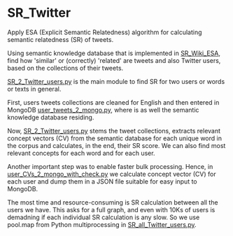 # SR_Twitter

Apply ESA (Explicit Semantic Relatedness) algorithm for calculating semantic relatedness (SR) of tweets.

Using semantic knowledge database that is implemented in [SR_Wiki_ESA](https://github.com/sanja7s/SR_Wiki_ESA/), find how 'similar' or (correctly) 'related' are tweets and also Twitter users, based on the collections of their tweets.

[SR_2_Twitter_users.py](src_SR/SR_2_Twitter_users.py) is the main module to find SR for two users or words or texts in general. 

First, users tweets collections are cleaned for English and then entered in MongoDB [user_tweets_2_mongo.py](src_MONGO/user_tweets_2_mongo.py), where is as well the semantic knowledge database residing. 

Now, [SR_2_Twitter_users.py](src_SR/SR_2_Twitter_users.py) stems the tweet collections, extracts relevant concept vectors (CV) from the semantic database for each unique word in the corpus and calculates, in the end, their SR score. We can also find most relevant concepts for each word and for each user. 

Another important step was to enable faster bulk processing. Hence, in [user_CVs_2_mongo_with_check.py](src_MONGO/user_CVs_2_mongo_with_check.py) we calculate concept vector (CV) for each user and dump them in a JSON file suitable for easy input to MongoDB.

The most time and resource-consuming is SR calculation between all the users we have. This asks for a full graph, and even with 10Ks of users is demadning if each individual SR calculation is any slow. So we use pool.map from Python multiprocessing in [SR_all_Twitter_users.py](src_SR/SR_all_Twitter_users.py). 